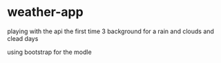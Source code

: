 # weather-app
playing with the api the first time
3 background  for a rain and clouds and clead days

using bootstrap for the modle
